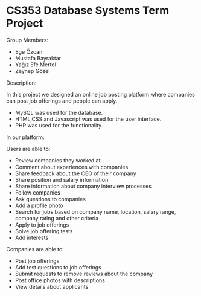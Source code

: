 # CS353 Database Systems Term Project

Group Members:

- Ege Özcan
- Mustafa Bayraktar
- Yağız Efe Mertol
- Zeynep Gözel

Description:

In this project we designed an online job posting platform where companies can post job offerings and people can apply.
- MySQL was used for the database.
- HTML,CSS and Javascript was used for the user interface.
- PHP was used for the functionality.

In our platform:

Users are able to:
- Review companies they worked at 
- Comment about experiences with companies
- Share feedback about the CEO of their company
- Share position and salary information
- Share information about company interview processes
- Follow companies
- Ask questions to companies
- Add a profile photo
- Search for jobs based on company name, location, salary range, company rating and other criteria
- Apply to job offerings
- Solve job offering tests
- Add interests

Companies are able to:
 - Post job offerings
 - Add test questions to job offerings
 - Submit requests to remove reviews about the company
 - Post office photos with descriptions
 - View details about applicants
